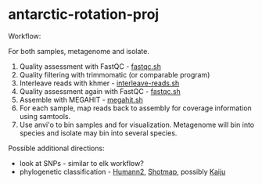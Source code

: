 # antarctic-rotation-proj
Workflow:

For both samples, metagenome and isolate.

1. Quality assessment with FastQC - [fastqc.sh](https://github.com/jessicamizzi/antarctic-rotation-proj/blob/master/fastqc.sh)
2. Quality filtering with trimmomatic (or comparable program)
3. Interleave reads with khmer - [interleave-reads.sh](https://github.com/jessicamizzi/antarctic-rotation-proj/blob/master/interleave-reads.sh)
4. Quality assessment again with FastQC - [fastqc.sh](https://github.com/jessicamizzi/antarctic-rotation-proj/blob/master/fastqc.sh)
5. Assemble with MEGAHIT - [megahit.sh](https://github.com/jessicamizzi/antarctic-rotation-proj/blob/master/megahit.sh)
6. For each sample, map reads back to assembly for coverage information using samtools.
7. Use anvi'o to bin samples and for visualization. Metagenome will bin into species and isolate may bin into several species.

Possible additional directions:
* look at SNPs - similar to elk workflow?
* phylogenetic classification - [Humann2](http://huttenhower.sph.harvard.edu/humann2), [Shotmap](https://github.com/sharpton/shotmap), possibly [Kaiju](http://kaiju.binf.ku.dk/)
